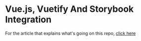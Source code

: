 # Vue.js, Vuetify And Storybook Integration

For the article that explains what's going on this repo, [click here](https://www.c-od-e.com/vuejs-vuetify-and-storybook-integration/)
